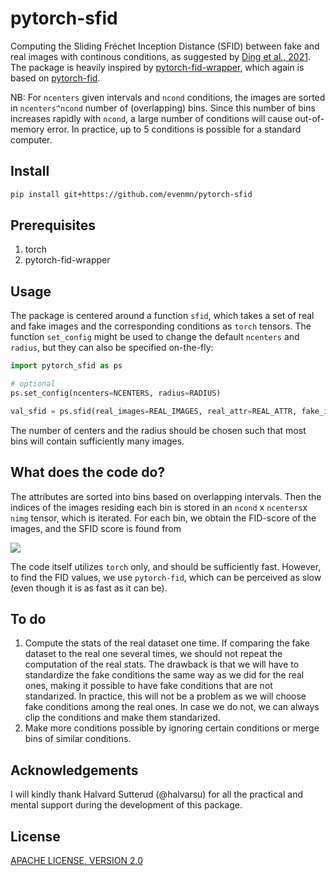 # pytorch-sfid
Computing the Sliding Fréchet Inception Distance (SFID) between fake and real images with continous conditions, as suggested by [Ding et al., 2021](https://arxiv.org/abs/2011.07466). The package is heavily inspired by [pytorch-fid-wrapper](https://github.com/vict0rsch/pytorch-fid-wrapper), which again is based on [pytorch-fid](https://github.com/mseitzer/pytorch-fid).

NB: For `ncenters` given intervals and `ncond` conditions, the images are sorted in `ncenters^ncond` number of (overlapping) bins. Since this number of bins increases rapidly with `ncond`, a large number of conditions will cause out-of-memory error. In practice, up to 5 conditions is possible for a standard computer.

## Install
```bash
pip install git+https://github.com/evenmn/pytorch-sfid
```

## Prerequisites
1. torch
2. pytorch-fid-wrapper

## Usage
The package is centered around a function `sfid`, which takes a set of real and fake images and the corresponding conditions as `torch` tensors. The function `set_config` might be used to change the default `ncenters` and `radius`, but they can also be specified on-the-fly:

```python
import pytorch_sfid as ps

# optional
ps.set_config(ncenters=NCENTERS, radius=RADIUS)

val_sfid = ps.sfid(real_images=REAL_IMAGES, real_attr=REAL_ATTR, fake_images=FAKE_IMAGES, fake_attr=FAKE_ATTR)
```
The number of centers and the radius should be chosen such that most bins will contain sufficiently many images.

## What does the code do?
The attributes are sorted into bins based on overlapping intervals. Then the indices of the images residing each bin is stored in an `ncond` x `ncenters`x `nimg` tensor, which is iterated. For each bin, we obtain the FID-score of the images, and the SFID score is found from 

<img src="https://latex.codecogs.com/gif.latex?\text{SFID}=\sum_{\text{bin}}\text{FID(bin)}" />

The code itself utilizes `torch` only, and should be sufficiently fast. However, to find the FID values, we use `pytorch-fid`, which can be perceived as slow (even though it is as fast as it can be). 

## To do
1. Compute the stats of the real dataset one time. If comparing the fake dataset to the real one several times, we should not repeat the computation of the real stats. The drawback is that we will have to standardize the fake conditions the same way as we did for the real ones, making it possible to have fake conditions that are not standarized. In practice, this will not be a problem as we will choose fake conditions among the real ones. In case we do not, we can always clip the conditions and make them standarized.
2. Make more conditions possible by ignoring certain conditions or merge bins of similar conditions.

## Acknowledgements
I will kindly thank Halvard Sutterud (@halvarsu) for all the practical and mental support during the development of this package. 

## License
[APACHE LICENSE, VERSION 2.0](https://www.apache.org/licenses/LICENSE-2.0)
